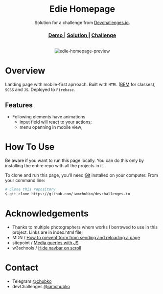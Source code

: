 <h1 align="center">Edie Homepage</h1>

<div align="center">
   Solution for a challenge from  <a href="http://devchallenges.io" target="_blank">Devchallenges.io</a>.
</div>

<div align="center">
  <h3>
    <a href="https://devchallprojects.web.app/edie-homepage/">
      Demo
    </a>
    <span> | </span>
    <a href="https://devchallenges.io/solutions/PGz2lo2GdciKxkv3cJ7X">
      Solution
    </a>
    <span> | </span>
    <a href="https://devchallenges.io/challenges/xobQBuf8zWWmiYMIAZe0">
      Challenge
    </a>
  </h3>
</div>
<br>
<div align="center">
  <img src='https://user-images.githubusercontent.com/56153711/109431211-65293280-7a16-11eb-96fe-69b03db2d77c.png' alt='edie-homepage-preview'>
</div>

# Overview

Landing page with mobile-first aprroach. Built with `HTML` ([BEM](http://getbem.com/introduction/) for classes), `SCSS` and `JS`. Deployed to `Firebase`.

## Features

- Following elements have animations
  * input field will react to your actions;
  * menu openning in mobile view;

# How To Use

Be aware if you want to run this page locally. You can do this only by installing the entire repo with all the projects in it.

To clone and run this page, you'll need [Git](https://git-scm.com) installed on your computer. From your command line:

```bash
# Clone this repository
$ git clone https://github.com/iamchubko/devchallenges.io
```

# Acknowledgements

- Thanks to multiple photographers whom works I borrowed to use in this project. Links are in index.html file;
- MDN / [How to prevent form from sending and reloading a page](https://developer.mozilla.org/en-US/docs/Web/API/HTMLFormElement/submit_event)
- sitepoint / [Media queries with JS](https://www.sitepoint.com/javascript-media-queries/)
- w3schools / [Hide navbar on scroll](https://www.w3schools.com/howto/howto_js_navbar_hide_scroll.asp)

# Contact

- Telegram [@chubko](https://t.me/chubko)
- devChallenges [@iamchubko](https://devchallenges.io/portfolio/iamchubko)

